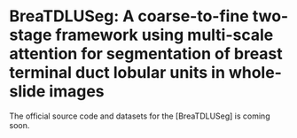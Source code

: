 # BreaTDLUSeg: A coarse-to-fine two-stage framework using multi-scale attention for segmentation of breast terminal duct lobular units in whole-slide images

The official source code and datasets for the [BreaTDLUSeg] is coming soon.
